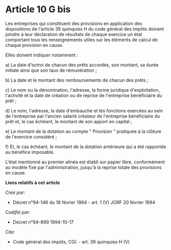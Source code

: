 # Article 10 G bis

Les entreprises qui constituent des provisions en application des dispositions de l'article 39 quinquies H du code général
des impôts doivent joindre à leur déclaration de résultats de chaque exercice un état comportant tous les renseignements
utiles sur les éléments de calcul de chaque provision en cause. 

Elles doivent indiquer notamment : 

a) La date d'octroi de chacun des prêts accordés, son montant, sa durée initiale ainsi que son taux de rémunération ; 

b) La date et le montant des remboursements de chacun des prêts ; 

c) Le nom ou la dénomination, l'adresse, la forme juridique d'exploitation, l'activité et la date de création ou de reprise
de l'entreprise bénéficiaire du prêt ; 

d) Le nom, l'adresse, la date d'embauche et les fonctions exercées au sein de l'entreprise par l'ancien salarié créateur de
l'entreprise bénéficiaire du prêt et, le cas échéant, le montant de son apport en capital ; 

e) Le montant de la dotation au compte " Provision " pratiquée à la clôture de l'exercice considéré ; 

f) Et, le cas échéant, le montant de la dotation antérieure qui a été rapportée au bénéfice imposable. 

L'état mentionné au premier alinéa est établi sur papier libre, conformément au modèle fixé par l'administration, jusqu'à la
reprise totale des provisions en cause.

**Liens relatifs à cet article**

_Créé par_:

  - Décret n°94-146 du 18 février 1994 - art. 1 (V) JORF 20 février 1994

_Codifié par_:

  - Décret n°94-899 1994-10-17

_Cite_:

  - Code général des impôts, CGI. - art. 39 quinquies H (V)
